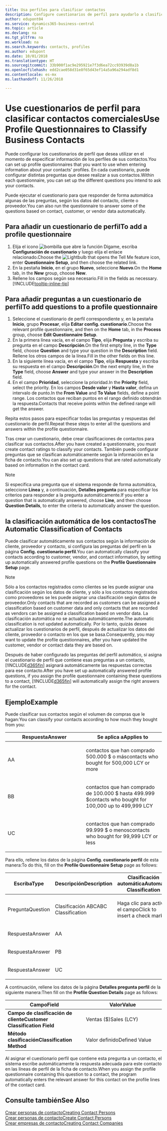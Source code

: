 ```yaml
---
title: Usa perfiles para clasificar contactos
description: Configure cuestionarios de perfil para ayudarlo a clasificar sus contactos comerciales
author: edupont04
ms.service: dynamics365-business-central
ms.topic: article
ms.devlang: na
ms.tgt_pltfrm: na
ms.workload: na
ms.search.keywords: contacts, profiles
ms.author: edupont
ms.date: 10/01/2018
ms.translationtype: HT
ms.sourcegitcommit: 33b900f1ac9e295921e7f3d6ea72cc93939d8a1b
ms.openlocfilehash: edd2cae058d31e8f65d43ef14a5a96a294adf8d1
ms.contentlocale: es-mx
ms.lasthandoff: 11/26/2018

---
```


# <a name="use-profile-questionnaires-to-classify-business-contacts"></a><span data-ttu-id="4338e-103">Use cuestionarios de perfil para clasificar contactos comerciales</span><span class="sxs-lookup"><span data-stu-id="4338e-103">Use Profile Questionnaires to Classify Business Contacts</span></span>
<span data-ttu-id="4338e-104">Puede configurar los cuestionarios de perfil que desea utilizar en el momento de especificar información de los perfiles de sus contactos.</span><span class="sxs-lookup"><span data-stu-id="4338e-104">You can set up profile questionnaires that you want to use when entering information about your contacts' profiles.</span></span> <span data-ttu-id="4338e-105">En cada cuestionario, puede configurar distintas preguntas que desee realizar a sus contactos.</span><span class="sxs-lookup"><span data-stu-id="4338e-105">Within each questionnaire, you can set up the different questions you intend to ask your contacts.</span></span>  

<span data-ttu-id="4338e-106">Puede ejecutar el cuestionario para que responder de forma automática algunas de las preguntas, según los datos del contacto, cliente o proveedor.</span><span class="sxs-lookup"><span data-stu-id="4338e-106">You can also run the questionnaire to answer some of the questions based on contact, customer, or vendor data automatically.</span></span>  

## <a name="to-add-a-profile-questionnaire"></a><span data-ttu-id="4338e-107">Para añadir un cuestionario de perfil</span><span class="sxs-lookup"><span data-stu-id="4338e-107">To add a profile questionnaire</span></span>
1.  <span data-ttu-id="4338e-108">Elija el icono ![bombilla que abre la función Dígame](media/ui-search/search_small.png "Dígame que desea hacer"), escriba **Configuración de cuestionario** y luego elija el enlace relacionado.</span><span class="sxs-lookup"><span data-stu-id="4338e-108">Choose the ![Lightbulb that opens the Tell Me feature](media/ui-search/search_small.png "Tell me what you want to do") icon, enter **Questionnaire Setup**, and then choose the related link.</span></span>  
2.  <span data-ttu-id="4338e-109">En la pestaña **Inicio**, en el grupo **Nuevo**, seleccione **Nuevo**.</span><span class="sxs-lookup"><span data-stu-id="4338e-109">On the **Home** tab, in the **New** group, choose **New**.</span></span>  
3.  <span data-ttu-id="4338e-110">Rellene los campos según sea necesario.</span><span class="sxs-lookup"><span data-stu-id="4338e-110">Fill in the fields as necessary.</span></span> [!INCLUDE[tooltip-inline-tip](includes/tooltip-inline-tip_md.md)]  

## <a name="to-add-questions-to-a-profile-questionnaire"></a><span data-ttu-id="4338e-111">Para añadir preguntas a un cuestionario de perfil</span><span class="sxs-lookup"><span data-stu-id="4338e-111">To add questions to a profile questionnaire</span></span>
1.  <span data-ttu-id="4338e-112">Seleccione el cuestionario de perfil correspondiente y, en la pestaña **Inicio**, grupo **Procesar**, elija **Editar config. cuestionario**.</span><span class="sxs-lookup"><span data-stu-id="4338e-112">Choose the relevant profile questionnaire, and then on the **Home** tab, in the **Process** group, choose **Edit Questionnaire Setup**.</span></span>  
2.  <span data-ttu-id="4338e-113">En la primera línea vacía, en el campo **Tipo**, elija **Pregunta** y escriba su pregunta en el campo **Descripción**.</span><span class="sxs-lookup"><span data-stu-id="4338e-113">On the first empty line, in the **Type** field, choose **Question** and type your question in the **Description** field.</span></span> <span data-ttu-id="4338e-114">Rellene los otros campos de la línea.</span><span class="sxs-lookup"><span data-stu-id="4338e-114">Fill in the other fields on this line.</span></span>  
3.  <span data-ttu-id="4338e-115">En la siguiente línea vacía, en el campo **Tipo**, elija **Respuesta** y escriba su respuesta en el campo **Descripción**.</span><span class="sxs-lookup"><span data-stu-id="4338e-115">On the next empty line, in the **Type** field, choose **Answer** and type your answer in the **Description** field.</span></span>  
4.  <span data-ttu-id="4338e-116">En el campo **Prioridad**, seleccione la prioridad.</span><span class="sxs-lookup"><span data-stu-id="4338e-116">In the **Priority** field, select the priority.</span></span> <span data-ttu-id="4338e-117">En los campos **Desde valor** y **Hasta valor**, defina un intervalo de punto.</span><span class="sxs-lookup"><span data-stu-id="4338e-117">In the **From Value** and **To Value** fields, define a point range.</span></span> <span data-ttu-id="4338e-118">Los contactos que reciban puntos en el rango definido obtendrán la respuesta.</span><span class="sxs-lookup"><span data-stu-id="4338e-118">Contacts that receive points within the defined range will get the answer.</span></span>  

<span data-ttu-id="4338e-119">Repita estos pasos para especificar todas las preguntas y respuestas del cuestionario de perfil.</span><span class="sxs-lookup"><span data-stu-id="4338e-119">Repeat these steps to enter all the questions and answers within the profile questionnaire.</span></span>

<span data-ttu-id="4338e-120">Tras crear un cuestionario, debe crear clasificaciones de contactos para clasificar sus contactos.</span><span class="sxs-lookup"><span data-stu-id="4338e-120">After you have created a questionnaire, you must create contact ratings to classify your contacts.</span></span> <span data-ttu-id="4338e-121">También puede configurar preguntas que se clasifican automáticamente según la información en la ficha de contacto.</span><span class="sxs-lookup"><span data-stu-id="4338e-121">You can also set up questions that are rated automatically based on information in the contact card.</span></span>  

> [!NOTE]
> <span data-ttu-id="4338e-122">Si especifica una pregunta que el sistema responde de forma automática, seleccione <STRONG>Línea</STRONG> y, a continuación, <STRONG>Detalles pregunta</STRONG> para especificar los criterios para responder a la pregunta automáticamente.</span><span class="sxs-lookup"><span data-stu-id="4338e-122">If you enter a question that is automatically answered, choose <STRONG>Line</STRONG>, and then choose <STRONG>Question Details</STRONG>, to enter the criteria to automatically answer the question.</span></span>

## <a name="the-automatic-classification-of-contacts"></a><span data-ttu-id="4338e-123">la clasificación automática de los contactos</span><span class="sxs-lookup"><span data-stu-id="4338e-123">The Automatic Classification of Contacts</span></span>
<span data-ttu-id="4338e-124">Puede clasificar automáticamente sus contactos según la información de cliente, proveedor y contacto, si configura las preguntas del perfil en la página **Config. cuestionario perfil**.</span><span class="sxs-lookup"><span data-stu-id="4338e-124">You can automatically classify your contacts according to customer, vendor, and contact information, by setting up automatically answered profile questions on the **Profile Questionnaire Setup** page.</span></span>  

> [!NOTE]
> <span data-ttu-id="4338e-125">Sólo a los contactos registrados como clientes se les puede asignar una clasificación según los datos de cliente, y sólo a los contactos registrados como proveedores se les puede asignar una clasificación según datos de proveedor.</span><span class="sxs-lookup"><span data-stu-id="4338e-125">Only contacts that are recorded as customers can be assigned a classification based on customer data and only contacts that are recorded as vendors can be assigned a classification based on vendor data.</span></span> <span data-ttu-id="4338e-126">La clasificación automática no se actualiza automáticamente.</span><span class="sxs-lookup"><span data-stu-id="4338e-126">The automatic classification is not updated automatically.</span></span> <span data-ttu-id="4338e-127">Por lo tanto, quizás desee actualizar los cuestionarios de perfil, después de actualizar los datos del cliente, proveedor o contacto en los que se basa.</span><span class="sxs-lookup"><span data-stu-id="4338e-127">Consequently, you may want to update the profile questionnaires, after you have updated the customer, vendor or contact data they are based on.</span></span>  

<span data-ttu-id="4338e-128">Después de haber configurado las preguntas del perfil automático, si asigna el cuestionario de perfil que contiene esas preguntas a un contacto, [!INCLUDE[d365fin](includes/d365fin_md.md)] asignará automáticamente las respuestas correctas para ese contacto.</span><span class="sxs-lookup"><span data-stu-id="4338e-128">After you have set up automatically answered profile questions, if you assign the profile questionnaire containing these questions to a contact, [!INCLUDE[d365fin](includes/d365fin_md.md)] will automatically assign the right answers for the contact.</span></span>  

## <a name="example"></a><span data-ttu-id="4338e-129">Ejemplo</span><span class="sxs-lookup"><span data-stu-id="4338e-129">Example</span></span>
<span data-ttu-id="4338e-130">Puede clasificar sus contactos según el volumen de compras que le hagan:</span><span class="sxs-lookup"><span data-stu-id="4338e-130">You can classify your contacts according to how much they bought from you:</span></span>

<table>
<colgroup>
<col style="width: 50%" />
<col style="width: 50%" />
</colgroup>
<thead>
<tr class="header">
<th><span data-ttu-id="4338e-131"><strong>Respuesta</strong></span><span class="sxs-lookup"><span data-stu-id="4338e-131"><strong>Answer</strong></span></span></th>
<th><span data-ttu-id="4338e-132"><strong>Se aplica a</strong></span><span class="sxs-lookup"><span data-stu-id="4338e-132"><strong>Applies to</strong></span></span></th>
</tr>
</thead>
<tbody>
<tr class="odd">
<td><p><span data-ttu-id="4338e-133">A</span><span class="sxs-lookup"><span data-stu-id="4338e-133">A</span></span></p></td>
<td><p><span data-ttu-id="4338e-134">contactos que han comprado 500.000 $ o más</span><span class="sxs-lookup"><span data-stu-id="4338e-134">contacts who bought for 500,000 LCY or more</span></span></p></td>
</tr>
<tr class="even">
<td><p><span data-ttu-id="4338e-135">B</span><span class="sxs-lookup"><span data-stu-id="4338e-135">B</span></span></p></td>
<td><p><span data-ttu-id="4338e-136">contactos que han comprado de 100.000 $ hasta 499.999 $</span><span class="sxs-lookup"><span data-stu-id="4338e-136">contacts who bought for 100,000 up to 499,999 LCY</span></span></p></td>
</tr>
<tr class="odd">
<td><p><span data-ttu-id="4338e-137">U</span><span class="sxs-lookup"><span data-stu-id="4338e-137">C</span></span></p></td>
<td><p><span data-ttu-id="4338e-138">contactos que han comprado 99.999 $ o menos</span><span class="sxs-lookup"><span data-stu-id="4338e-138">contacts who bought for 99,999 LCY or less</span></span></p></td>
</tr>
</tbody>
</table>

<span data-ttu-id="4338e-139">Para ello, rellene los datos de la página **Config. cuestionario perfil** de esta manera:</span><span class="sxs-lookup"><span data-stu-id="4338e-139">To do this, fill on the **Profile Questionnaire Setup** page as follows:</span></span>


<table>
<colgroup>
<col style="width: 20%" />
<col style="width: 20%" />
<col style="width: 20%" />
<col style="width: 20%" />
<col style="width: 20%" />
</colgroup>
<thead>
<tr class="header">
<th><span data-ttu-id="4338e-140"><strong>Escriba</strong></span><span class="sxs-lookup"><span data-stu-id="4338e-140"><strong>Type</strong></span></span></th>
<th><span data-ttu-id="4338e-141"><strong>Descripción</strong></span><span class="sxs-lookup"><span data-stu-id="4338e-141"><strong>Description</strong></span></span></th>
<th><span data-ttu-id="4338e-142"><strong>Clasificación automática</strong></span><span class="sxs-lookup"><span data-stu-id="4338e-142"><strong>Automatic Classification</strong></span></span></th>
<th><span data-ttu-id="4338e-143"><strong>Desde valor</strong></span><span class="sxs-lookup"><span data-stu-id="4338e-143"><strong>From Value</strong></span></span></th>
<th><span data-ttu-id="4338e-144"><strong>Hasta valor</strong></span><span class="sxs-lookup"><span data-stu-id="4338e-144"><strong>To Value</strong></span></span></th>
</tr>
</thead>
<tbody>
<tr class="odd">
<td><p><span data-ttu-id="4338e-145">Pregunta</span><span class="sxs-lookup"><span data-stu-id="4338e-145">Question</span></span></p></td>
<td><p><span data-ttu-id="4338e-146">Clasificación ABC</span><span class="sxs-lookup"><span data-stu-id="4338e-146">ABC Classification</span></span></p></td>
<td><p><span data-ttu-id="4338e-147">Haga clic para activar el campo</span><span class="sxs-lookup"><span data-stu-id="4338e-147">Click to insert a check mark</span></span></p></td>
<td><p> </p></td>
<td><p> </p></td>
</tr>
<tr class="even">
<td><p><span data-ttu-id="4338e-148">Respuesta</span><span class="sxs-lookup"><span data-stu-id="4338e-148">Answer</span></span></p></td>
<td><p><span data-ttu-id="4338e-149">A</span><span class="sxs-lookup"><span data-stu-id="4338e-149">A</span></span></p></td>
<td><p> </p></td>
<td><p><span data-ttu-id="4338e-150">500.000</span><span class="sxs-lookup"><span data-stu-id="4338e-150">500,000</span></span></p></td>
<td><p> </p></td>
</tr>
<tr class="odd">
<td><p><span data-ttu-id="4338e-151">Respuesta</span><span class="sxs-lookup"><span data-stu-id="4338e-151">Answer</span></span></p></td>
<td><p><span data-ttu-id="4338e-152">P</span><span class="sxs-lookup"><span data-stu-id="4338e-152">B</span></span></p></td>
<td><p> </p></td>
<td><p><span data-ttu-id="4338e-153">100,000</span><span class="sxs-lookup"><span data-stu-id="4338e-153">100,000</span></span></p></td>
<td><p><span data-ttu-id="4338e-154">499,999</span><span class="sxs-lookup"><span data-stu-id="4338e-154">499,999</span></span></p></td>
</tr>
<tr class="even">
<td><p><span data-ttu-id="4338e-155">Respuesta</span><span class="sxs-lookup"><span data-stu-id="4338e-155">Answer</span></span></p></td>
<td><p><span data-ttu-id="4338e-156">U</span><span class="sxs-lookup"><span data-stu-id="4338e-156">C</span></span></p></td>
<td><p> </p></td>
<td><p> </p></td>
<td><p><span data-ttu-id="4338e-157">99,999</span><span class="sxs-lookup"><span data-stu-id="4338e-157">99,999</span></span></p></td>
</tr>
</tbody>
</table>

<span data-ttu-id="4338e-158">A continuación, rellene los datos de la página **Detalles pregunta perfil** de la siguiente manera:</span><span class="sxs-lookup"><span data-stu-id="4338e-158">Then fill on the **Profile Question Details** page as follows:</span></span>
<table>
<colgroup>
<col style="width: 50%" />
<col style="width: 50%" />
</colgroup>
<thead>
<tr class="header">
<th><span data-ttu-id="4338e-159"><strong>Campo</strong></span><span class="sxs-lookup"><span data-stu-id="4338e-159"><strong>Field</strong></span></span></th>
<th><span data-ttu-id="4338e-160"><strong>Valor</strong></span><span class="sxs-lookup"><span data-stu-id="4338e-160"><strong>Value</strong></span></span></th>
</tr>
</thead>
<tbody>
<tr>
<td><span data-ttu-id="4338e-161"><strong>Campo de clasificación de cliente</strong></span><span class="sxs-lookup"><span data-stu-id="4338e-161"><strong>Customer Classification Field</strong></span></span></td>
<td><span data-ttu-id="4338e-162"><emphasis>Ventas ($)</emphasis></span><span class="sxs-lookup"><span data-stu-id="4338e-162"><emphasis>Sales (LCY)</emphasis></span></span></td>
</tr>
<tr>
<td><span data-ttu-id="4338e-163"><strong>Método clasificación</strong></span><span class="sxs-lookup"><span data-stu-id="4338e-163"><strong>Classification Method</strong></span></span></td>
<td><span data-ttu-id="4338e-164"><emphasis>Valor definido</emphasis></span><span class="sxs-lookup"><span data-stu-id="4338e-164"><emphasis>Defined Value</emphasis></span></span></td>
</tr>
</tbody>
</table>

<span data-ttu-id="4338e-165">Al asignar el cuestionario perfil que contiene esta pregunta a un contacto, el sistema escribe automáticamente la respuesta adecuada para este contacto en las líneas de perfil de la ficha de contacto.</span><span class="sxs-lookup"><span data-stu-id="4338e-165">When you assign the profile questionnaire containing this question to a contact, the program automatically enters the relevant answer for this contact on the profile lines of the contact card.</span></span>

## <a name="see-also"></a><span data-ttu-id="4338e-166">Consulte también</span><span class="sxs-lookup"><span data-stu-id="4338e-166">See Also</span></span>
[<span data-ttu-id="4338e-167">Crear personas de contacto</span><span class="sxs-lookup"><span data-stu-id="4338e-167">Creating Contact Persons</span></span>](marketing-create-contact-persons.md)  
[<span data-ttu-id="4338e-168">Crear personas de contacto</span><span class="sxs-lookup"><span data-stu-id="4338e-168">Create Contact Persons</span></span>](marketing-how-create-contact-persons.md)  
[<span data-ttu-id="4338e-169">Crear empresas de contacto</span><span class="sxs-lookup"><span data-stu-id="4338e-169">Creating Contact Companies</span></span>](marketing-create-contact-companies.md)  

